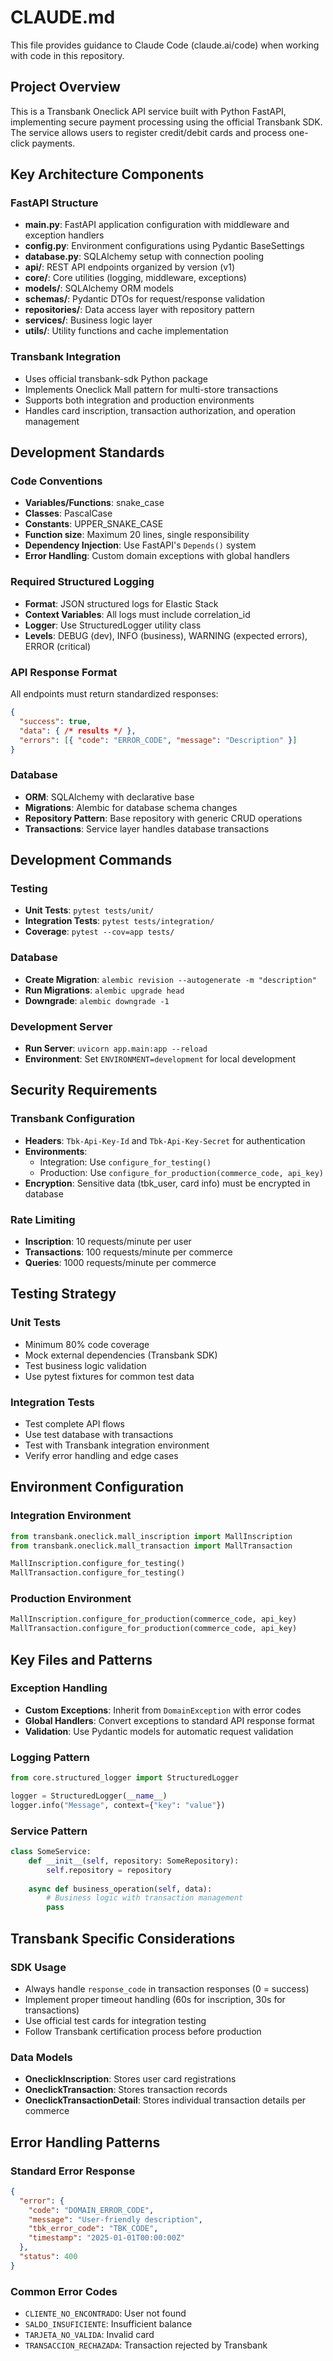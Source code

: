# CLAUDE.md

This file provides guidance to Claude Code (claude.ai/code) when working with code in this repository.

## Project Overview

This is a Transbank Oneclick API service built with Python FastAPI, implementing secure payment processing using the official Transbank SDK. The service allows users to register credit/debit cards and process one-click payments.

## Key Architecture Components

### FastAPI Structure
- **main.py**: FastAPI application configuration with middleware and exception handlers
- **config.py**: Environment configurations using Pydantic BaseSettings
- **database.py**: SQLAlchemy setup with connection pooling
- **api/**: REST API endpoints organized by version (v1)
- **core/**: Core utilities (logging, middleware, exceptions)
- **models/**: SQLAlchemy ORM models
- **schemas/**: Pydantic DTOs for request/response validation
- **repositories/**: Data access layer with repository pattern
- **services/**: Business logic layer
- **utils/**: Utility functions and cache implementation

### Transbank Integration
- Uses official transbank-sdk Python package
- Implements Oneclick Mall pattern for multi-store transactions
- Supports both integration and production environments
- Handles card inscription, transaction authorization, and operation management

## Development Standards

### Code Conventions
- **Variables/Functions**: snake_case
- **Classes**: PascalCase  
- **Constants**: UPPER_SNAKE_CASE
- **Function size**: Maximum 20 lines, single responsibility
- **Dependency Injection**: Use FastAPI's `Depends()` system
- **Error Handling**: Custom domain exceptions with global handlers

### Required Structured Logging
- **Format**: JSON structured logs for Elastic Stack
- **Context Variables**: All logs must include correlation_id
- **Logger**: Use StructuredLogger utility class
- **Levels**: DEBUG (dev), INFO (business), WARNING (expected errors), ERROR (critical)

### API Response Format
All endpoints must return standardized responses:
```json
{
  "success": true,
  "data": { /* results */ },
  "errors": [{ "code": "ERROR_CODE", "message": "Description" }]
}
```

### Database
- **ORM**: SQLAlchemy with declarative base
- **Migrations**: Alembic for database schema changes
- **Repository Pattern**: Base repository with generic CRUD operations
- **Transactions**: Service layer handles database transactions

## Development Commands

### Testing
- **Unit Tests**: `pytest tests/unit/`
- **Integration Tests**: `pytest tests/integration/`
- **Coverage**: `pytest --cov=app tests/`

### Database
- **Create Migration**: `alembic revision --autogenerate -m "description"`
- **Run Migrations**: `alembic upgrade head`
- **Downgrade**: `alembic downgrade -1`

### Development Server
- **Run Server**: `uvicorn app.main:app --reload`
- **Environment**: Set `ENVIRONMENT=development` for local development

## Security Requirements

### Transbank Configuration
- **Headers**: `Tbk-Api-Key-Id` and `Tbk-Api-Key-Secret` for authentication
- **Environments**: 
  - Integration: Use `configure_for_testing()`
  - Production: Use `configure_for_production(commerce_code, api_key)`
- **Encryption**: Sensitive data (tbk_user, card info) must be encrypted in database

### Rate Limiting
- **Inscription**: 10 requests/minute per user
- **Transactions**: 100 requests/minute per commerce
- **Queries**: 1000 requests/minute per commerce

## Testing Strategy

### Unit Tests
- Minimum 80% code coverage
- Mock external dependencies (Transbank SDK)
- Test business logic validation
- Use pytest fixtures for common test data

### Integration Tests
- Test complete API flows
- Use test database with transactions
- Test with Transbank integration environment
- Verify error handling and edge cases

## Environment Configuration

### Integration Environment
```python
from transbank.oneclick.mall_inscription import MallInscription
from transbank.oneclick.mall_transaction import MallTransaction

MallInscription.configure_for_testing()
MallTransaction.configure_for_testing()
```

### Production Environment
```python
MallInscription.configure_for_production(commerce_code, api_key)
MallTransaction.configure_for_production(commerce_code, api_key)
```

## Key Files and Patterns

### Exception Handling
- **Custom Exceptions**: Inherit from `DomainException` with error codes
- **Global Handlers**: Convert exceptions to standard API response format
- **Validation**: Use Pydantic models for automatic request validation

### Logging Pattern
```python
from core.structured_logger import StructuredLogger

logger = StructuredLogger(__name__)
logger.info("Message", context={"key": "value"})
```

### Service Pattern
```python
class SomeService:
    def __init__(self, repository: SomeRepository):
        self.repository = repository
    
    async def business_operation(self, data):
        # Business logic with transaction management
        pass
```

## Transbank Specific Considerations

### SDK Usage
- Always handle `response_code` in transaction responses (0 = success)
- Implement proper timeout handling (60s for inscription, 30s for transactions)
- Use official test cards for integration testing
- Follow Transbank certification process before production

### Data Models
- **OneclickInscription**: Stores user card registrations
- **OneclickTransaction**: Stores transaction records
- **OneclickTransactionDetail**: Stores individual transaction details per commerce

## Error Handling Patterns

### Standard Error Response
```json
{
  "error": {
    "code": "DOMAIN_ERROR_CODE",
    "message": "User-friendly description",
    "tbk_error_code": "TBK_CODE",
    "timestamp": "2025-01-01T00:00:00Z"
  },
  "status": 400
}
```

### Common Error Codes
- `CLIENTE_NO_ENCONTRADO`: User not found
- `SALDO_INSUFICIENTE`: Insufficient balance
- `TARJETA_NO_VALIDA`: Invalid card
- `TRANSACCION_RECHAZADA`: Transaction rejected by Transbank